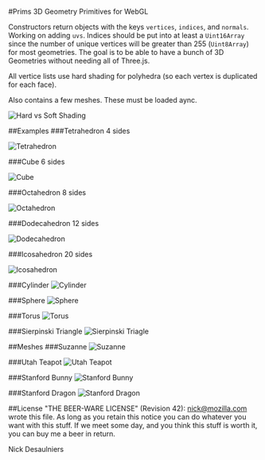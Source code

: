#Prims
3D Geometry Primitives for WebGL

Constructors return objects with the keys `vertices`, `indices`, and `normals`.  Working on adding `uvs`.  Indices should be put into at least a `Uint16Array` since the number of unique vertices will be greater than 255 (`Uint8Array`) for most geometries.  The goal is to be able to have a bunch of 3D Geometries without needing all of Three.js.

All vertice lists use hard shading for polyhedra (so each vertex is duplicated for each face).

Also contains a few meshes.  These must be loaded aync.

![Hard vs Soft Shading](images/hard_vs_soft_shading.png)

##Examples
###Tetrahedron
4 sides

![Tetrahedron](images/tetrahedron.png)

###Cube
6 sides

![Cube](images/cube.png)

###Octahedron
8 sides

![Octahedron](images/octahedron.png)

###Dodecahedron
12 sides

![Dodecahedron](images/dodecahedron.png)

###Icosahedron
20 sides

![Icosahedron](images/icosahedron.png)

###Cylinder
![Cylinder](images/cylinder.png)

###Sphere
![Sphere](images/sphere.png)

###Torus
![Torus](images/torus.png)

###Sierpinski Triangle
![Sierpinski Triagle](images/sierpinski.png)

##Meshes
###Suzanne
![Suzanne](images/suzanne.png)

###Utah Teapot
![Utah Teapot](images/teapot.png)

###Stanford Bunny
![Stanford Bunny](images/bunny.png)

###Stanford Dragon
![Stanford Dragon](images/dragon.png)

##License
"THE BEER-WARE LICENSE" (Revision 42):
<nick@mozilla.com> wrote this file. As long as you retain this notice you can do whatever you want with this stuff. If we meet some day, and you think this stuff is worth it, you can buy me a beer in return.

Nick Desaulniers

